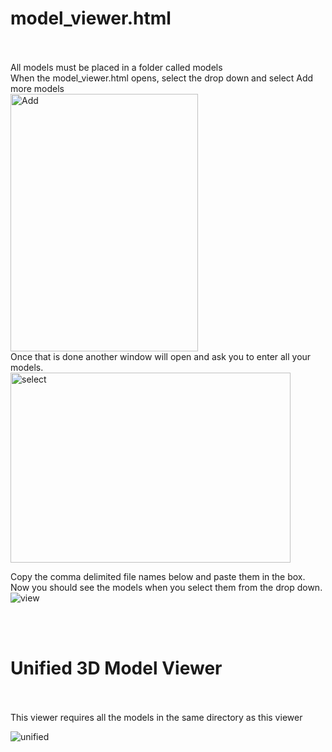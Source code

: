 # model_viewer.html

<BR>
<BR>
All models must be placed in a folder called models
<BR>
When the model_viewer.html opens, select the drop down and select Add more models
<BR>
<img width="300" height="412" alt="Add" src="https://github.com/user-attachments/assets/c1d6964e-93db-42a9-9fc1-fe3aa0ca6006" />

<BR>
Once that is done another window will open and ask you to enter all your models.
<BR>

<img width="448" height="304" alt="select" src="https://github.com/user-attachments/assets/4dff0bb5-010b-4759-9f7d-928704c4350f" />
<BR>

Copy the comma delimited file names below and paste them in the box.
<BR>
Now you should see the models when you select them from the drop down.
<BR>
![view](https://github.com/user-attachments/assets/58c5f70f-d83e-4df4-aece-07e13866be6a)

<BR>
<BR>

# Unified 3D Model Viewer

<BR>
<BR>
This viewer requires all the models in the same directory as this viewer <BR>

![unified](https://github.com/user-attachments/assets/b56808ad-9687-4eec-ab72-ea0fe399d54f)

<BR>
